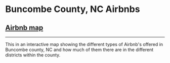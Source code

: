 # Buncombe County, NC Airbnbs
## [Airbnb map](https://fogartycb.github.io/Buncombe_County_Airbnbs/)
-----------
This in an interactive map showing the different types of Airbnb's offered in Buncombe county, NC and how much of them there are in the different districts within the county.
